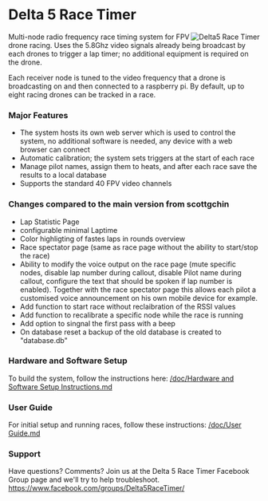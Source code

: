 # Delta 5 Race Timer

<img src="doc/img/delta5racetimer.jpg" align="right" alt="Delta5 Race Timer"/>

Multi-node radio frequency race timing system for FPV drone racing. Uses the 5.8Ghz video signals already being broadcast by each drones to trigger a lap timer; no additional equipment is required on the drone.

Each receiver node is tuned to the video frequency that a drone is broadcasting on and then connected to a raspberry pi. By default, up to eight racing drones can be tracked in a race.

### Major Features
* The system hosts its own web server which is used to control the system, no additional software is needed, any device with a web browser can connect
* Automatic calibration; the system sets triggers at the start of each race
* Manage pilot names, assign them to heats, and after each race save the results to a local database
* Supports the standard 40 FPV video channels

### Changes compared to the main version from scottgchin
* Lap Statistic Page
* configurable minimal Laptime
* Color highligting of fastes laps in rounds overview
* Race spectator page (same as race page without the ability to start/stop the race)
* Ability to modify the voice output on the race page (mute specific nodes, disable lap number during callout, disable Pilot name during callout, configure the text that should be spoken if lap number is enabled). Together with the race spectator page this allows each pilot a customised voice announcement on his own mobile device for example.
* Add function to start race without reclaibration of the RSSI values
* Add function to recalibrate a specific node while the race is running
* Add option to singnal the first pass with a beep
* On database reset a backup of the old database is created to "database<datetime>.db"

### Hardware and Software Setup
To build the system, follow the instructions here: [/doc/Hardware and Software Setup Instructions.md](/doc/Hardware%20and%20Software%20Setup%20Instructions.md)

### User Guide
For initial setup and running races, follow these instructions: [/doc/User Guide.md](/doc/User%20Guide.md)

### Support
Have questions? Comments? Join us at the Delta 5 Race Timer Facebook Group page and we'll try to help troubleshoot.
https://www.facebook.com/groups/Delta5RaceTimer/
